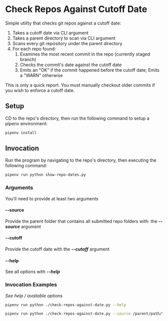 
# Check Repos Against Cutoff Date

Simple utility that checks git repos against a cutoff date:

1. Takes a cutoff date via CLI argument
2. Takes a parent directory to scan via CLI argument
3. Scans every git repository under the parent directory
4. For each repo found:
    1. Examines the most recent commit in the repo (currently staged branch)
    2. Checks the commit's date against the cutoff date
    3. Emits an "OK" if the commit happened before the cutoff date; Emits a "WARN" otherwise

This is only a quick report. You must manually checkout older commits if you wish to enforce a cutoff date.

## Setup

CD to the repo's directory, then run the following command to setup a pipenv environment:

```bash
pipenv install
```

## Invocation

Run the program by navigating to the repo's directory, then executing the following command:

```bash
pipenv run python show-repo-dates.py
```

### Arguments

You'll need to provide at least two arguments

#### --source

Provide the parent folder that contains all submitted repo folders with: the ***--source*** argument

#### --cutoff

Provide the cutoff date with the ***--cutoff*** argument

#### --help

See all options with ***--help***

### Invocation Examples

*See help / available options*
```bash
pipenv run python ./check-repos-against-date.py --help
```

```bash
pipenv run python ./check-repos-against-date.py --source /parent/path/to/the/submitted/repos --cutoff "1997-08-29 02:14:00"
```




